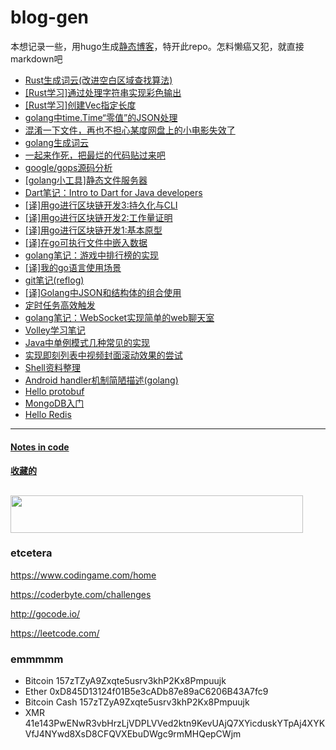# blog-gen

本想记录一些，用hugo生成[静态博客](https://github.com/XanthusL/blog)，特开此repo。怎料懒癌又犯，就直接markdown吧

- [Rust生成词云(改进空白区域查找算法)](https://github.com/XanthusL/wordcloud/tree/master/wordcloud-rs)
- [[Rust学习]通过处理字符串实现彩色输出](https://github.com/XanthusL/blog-gen/tree/master/code/rust/color_text)
- [[Rust学习]创建Vec指定长度](content/post/rust-vec-len.md)
- [golang中time.Time“零值”的JSON处理](content/post/mgo_omit_time.md)
- [混淆一下文件，再也不担心某度网盘上的小电影失效了](code/proguard/app.go)
- [golang生成词云](https://github.com/XanthusL/wordcloud)
- [一起来作死，把最烂的代码贴过来吧](https://github.com/XanthusL/blog-gen/issues/1)
- [google/gops源码分析](content/post/gops.md)
- [[golang小工具]静态文件服务器](content/post/golangkit-fileserver.md)
- [Dart笔记：Intro to Dart for Java developers](content/post/intro-2-dart-4-java-developers.md)
- [[译]用go进行区块链开发3:持久化与CLI](content/post/blockchain-in-go-03.md)
- [[译]用go进行区块链开发2:工作量证明](content/post/blockchain-in-go-02.md)
- [[译]用go进行区块链开发1:基本原型](content/post/blockchain-in-go-01.md)
- [[译]在go可执行文件中嵌入数据](content/post/embedding-data-in-go-executables.md)
- [golang笔记：游戏中排行榜的实现](content/post/implementation-of-ranking.md)
- [[译]我的go语言使用场景](content/post/my_use-case_for_go.md)
- [git笔记(reflog)](content/post/git-note-reflog.md)
- [[译]Golang中JSON和结构体的组合使用](content/post/json_composition.md)
- [定时任务高效触发](code/mylib/wheel_timer.go)
- [golang笔记：WebSocket实现简单的web聊天室](content/post/Hello-WebSocket.md)
- [Volley学习笔记](content/post/volley_note.md)
- [Java中单例模式几种常见的实现](content/post/java_singleton.md)
- [实现即刻列表中视频封面滚动效果的尝试](content/post/jike_scroll.md)
- [Shell资料整理](content/post/shell.md)
- [Android handler机制简陋描述(golang)](content/post/android_handler.md)
- [Hello protobuf](content/post/hello_protobuf.md)
- [MongoDB入门](content/post/mongo_01.md)
- [Hello Redis](content/post/hello_redis.md)
---
#### [Notes in code](https://github.com/XanthusL/Playground)
#### [收藏的](https://github.com/XanthusL/browser-bookmarks)
<a href="https://www.vultr.com/?ref=7352012"><img src="https://www.vultr.com/media/banner_2.png" width="468" height="60"></a>
---
### etcetera


https://www.codingame.com/home

https://coderbyte.com/challenges

http://gocode.io/

https://leetcode.com/

### emmmmm

- Bitcoin 157zTZyA9Zxqte5usrv3khP2Kx8Pmpuujk
- Ether 0xD845D13124f01B5e3cADb87e89aC6206B43A7fc9
- Bitcoin Cash 157zTZyA9Zxqte5usrv3khP2Kx8Pmpuujk
- XMR 41e143PwENwR3vbHrzLjVDPLVVed2ktn9KevUAjQ7XYicduskYTpAj4XYKVfJ4NYwd8XsD8CFQVXEbuDWgc9rmMHQepCWjm
